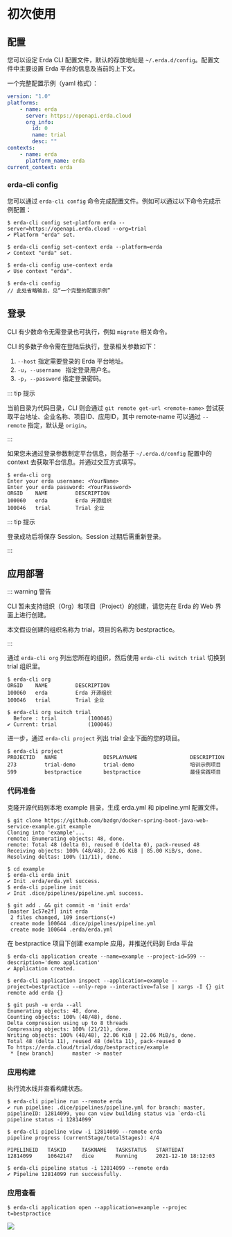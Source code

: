 # 初次使用

## 配置

您可以设定 Erda CLI 配置文件，默认的存放地址是 `~/.erda.d/config`。配置文件中主要设置 Erda 平台的信息及当前的上下文。

一个完整配置示例（yaml 格式）：

```yaml
version: "1.0"
platforms:
    - name: erda
      server: https://openapi.erda.cloud
      org_info:
        id: 0
        name: trial
        desc: ""
contexts:
    - name: erda
      platform_name: erda
current_context: erda
```

### erda-cli config

您可以通过 `erda-cli config` 命令完成配置文件。例如可以通过以下命令完成示例配置：

```shell
$ erda-cli config set-platform erda --server=https://openapi.erda.cloud --org=trial
✔ Platform "erda" set.

$ erda-cli config set-context erda --platform=erda
✔ Context "erda" set.

$ erda-cli config use-context erda
✔ Use context "erda".

$ erda-cli config
// 此处省略输出，见“一个完整的配置示例”
```

## 登录

CLI 有少数命令无需登录也可执行，例如 `migrate` 相关命令。

CLI 的多数子命令需在登陆后执行，登录相关参数如下：

1. `--host` 指定需要登录的 Erda 平台地址。
2. `-u`，`--username ` 指定登录用户名。
3. `-p`，`--password` 指定登录密码。

::: tip 提示

当前目录为代码目录，CLI 则会通过 `git remote get-url <remote-name>` 尝试获取平台地址、企业名称、项目ID、应用ID，其中 remote-name 可以通过 `--remote` 指定，默认是  `origin`。

:::

如果您未通过登录参数制定平台信息，则会基于 `~/.erda.d/config` 配置中的 context 去获取平台信息。并通过交互方式填写。

```shell
$ erda-cli org
Enter your erda username: <YourName>
Enter your erda password: <YourPassword>
ORGID    NAME         DESCRIPTION
100060   erda         Erda 开源组织
100046   trial        Trial 企业
```

::: tip 提示

登录成功后将保存 Session。Session 过期后需重新登录。

:::

## 应用部署

::: warning 警告

CLI 暂未支持组织（Org）和项目（Project）的创建，请您先在 Erda 的 Web 界面上进行创建。

本文假设创建的组织名称为 trial，项目的名称为 bestpractice。

:::

通过 `erda-cli org` 列出您所在的组织，然后使用 `erda-cli switch trial` 切换到 trial 组织里。

```shell
$ erda-cli org
ORGID    NAME         DESCRIPTION
100060   erda         Erda 开源组织
100046   trial        Trial 企业

$ erda-cli org switch trial
  Before : trial          (100046)
✔ Current: trial          (100046)
```

进一步，通过 `erda-cli project` 列出 trial 企业下面的您的项目。

```shell
$ erda-cli project
PROJECTID   NAME               DISPLAYNAME                 DESCRIPTION
273         trial-demo         trial-demo                  培训示例项目
599         bestpractice       bestpractice                最佳实践项目
```

### 代码准备

克隆开源代码到本地 example 目录，生成 erda.yml 和 pipeline.yml 配置文件。

```shell
$ git clone https://github.com/bzdgn/docker-spring-boot-java-web-service-example.git example
Cloning into 'example'...
remote: Enumerating objects: 48, done.
remote: Total 48 (delta 0), reused 0 (delta 0), pack-reused 48
Receiving objects: 100% (48/48), 22.06 KiB | 85.00 KiB/s, done.
Resolving deltas: 100% (11/11), done.

$ cd example
$ erda-cli erda init
✔ Init .erda/erda.yml success.
$ erda-cli pipeline init
✔ Init .dice/pipelines/pipeline.yml success.

$ git add . && git commit -m 'init erda'
[master 1c57e2f] init erda
 2 files changed, 109 insertions(+)
 create mode 100644 .dice/pipelines/pipeline.yml
 create mode 100644 .erda/erda.yml
```

在 bestpractice 项目下创建 example 应用，并推送代码到 Erda 平台

```shell
$ erda-cli application create --name=example --project-id=599 --description='demo application'
✔ Application created.

$ erda-cli application inspect --application=example --project=bestpractice --only-repo --interactive=false | xargs -I {} git remote add erda {}

$ git push -u erda --all
Enumerating objects: 48, done.
Counting objects: 100% (48/48), done.
Delta compression using up to 8 threads
Compressing objects: 100% (21/21), done.
Writing objects: 100% (48/48), 22.06 KiB | 22.06 MiB/s, done.
Total 48 (delta 11), reused 48 (delta 11), pack-reused 0
To https://erda.cloud/trial/dop/bestpractice/example
 * [new branch]      master -> master
```

### 应用构建

执行流水线并查看构建状态。

```shell
$ erda-cli pipeline run --remote erda
✔ run pipeline: .dice/pipelines/pipeline.yml for branch: master, pipelineID: 12814099, you can view building status via `erda-cli pipeline status -i 12814099`

$ erda-cli pipeline view -i 12814099 --remote erda
pipeline progress (currentStage/totalStages): 4/4

PIPELINEID   TASKID     TASKNAME   TASKSTATUS   STARTEDAT
12814099     10642147   dice       Running      2021-12-10 18:12:03

$ erda-cli pipeline status -i 12814099 --remote erda
✔ Pipeline 12814099 run successfully.
```

### 应用查看

```shell
$ erda-cli application open --application=example --projec
t=bestpractice
```

![](http://terminus-paas.oss-cn-hangzhou.aliyuncs.com/paas-doc/2021/12/10/5e031465-4945-45bf-a516-1276ee76a2e2.png)

